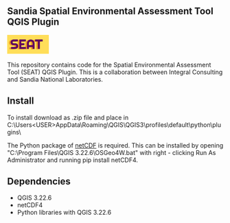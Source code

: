 ## Sandia Spatial Environmental Assessment Tool QGIS Plugin
![SEAT logo](icon.png "SEAT Logo")

This repository contains code for the Spatial Environmental Assessment Tool (SEAT) QGIS Plugin. This is a collaboration between Integral Consulting and Sandia National Laboratories.

## Install

To install download as .zip file and place in C:\Users\<USER>AppData\Roaming\QGIS\QGIS3\profiles\default\python\plugins\ 

The Python package of [netCDF](https://github.com/Unidata/netcdf4-python) is required. This can be installed by opening "C:\Program Files\QGIS 3.22.6\OSGeo4W.bat" with right - clicking Run As Administrator and running pip install netCDF4.

## Dependencies
* QGIS 3.22.6
* netCDF4
* Python libraries with QGIS 3.22.6